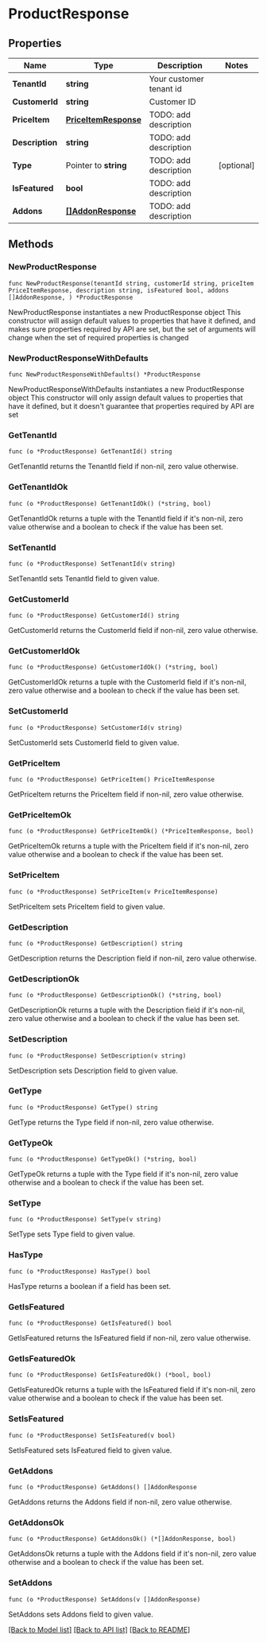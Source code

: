 # ProductResponse

## Properties

Name | Type | Description | Notes
------------ | ------------- | ------------- | -------------
**TenantId** | **string** | Your customer tenant id | 
**CustomerId** | **string** | Customer ID | 
**PriceItem** | [**PriceItemResponse**](PriceItemResponse.md) | TODO: add description | 
**Description** | **string** | TODO: add description | 
**Type** | Pointer to **string** | TODO: add description | [optional] 
**IsFeatured** | **bool** | TODO: add description | 
**Addons** | [**[]AddonResponse**](AddonResponse.md) | TODO: add description | 

## Methods

### NewProductResponse

`func NewProductResponse(tenantId string, customerId string, priceItem PriceItemResponse, description string, isFeatured bool, addons []AddonResponse, ) *ProductResponse`

NewProductResponse instantiates a new ProductResponse object
This constructor will assign default values to properties that have it defined,
and makes sure properties required by API are set, but the set of arguments
will change when the set of required properties is changed

### NewProductResponseWithDefaults

`func NewProductResponseWithDefaults() *ProductResponse`

NewProductResponseWithDefaults instantiates a new ProductResponse object
This constructor will only assign default values to properties that have it defined,
but it doesn't guarantee that properties required by API are set

### GetTenantId

`func (o *ProductResponse) GetTenantId() string`

GetTenantId returns the TenantId field if non-nil, zero value otherwise.

### GetTenantIdOk

`func (o *ProductResponse) GetTenantIdOk() (*string, bool)`

GetTenantIdOk returns a tuple with the TenantId field if it's non-nil, zero value otherwise
and a boolean to check if the value has been set.

### SetTenantId

`func (o *ProductResponse) SetTenantId(v string)`

SetTenantId sets TenantId field to given value.


### GetCustomerId

`func (o *ProductResponse) GetCustomerId() string`

GetCustomerId returns the CustomerId field if non-nil, zero value otherwise.

### GetCustomerIdOk

`func (o *ProductResponse) GetCustomerIdOk() (*string, bool)`

GetCustomerIdOk returns a tuple with the CustomerId field if it's non-nil, zero value otherwise
and a boolean to check if the value has been set.

### SetCustomerId

`func (o *ProductResponse) SetCustomerId(v string)`

SetCustomerId sets CustomerId field to given value.


### GetPriceItem

`func (o *ProductResponse) GetPriceItem() PriceItemResponse`

GetPriceItem returns the PriceItem field if non-nil, zero value otherwise.

### GetPriceItemOk

`func (o *ProductResponse) GetPriceItemOk() (*PriceItemResponse, bool)`

GetPriceItemOk returns a tuple with the PriceItem field if it's non-nil, zero value otherwise
and a boolean to check if the value has been set.

### SetPriceItem

`func (o *ProductResponse) SetPriceItem(v PriceItemResponse)`

SetPriceItem sets PriceItem field to given value.


### GetDescription

`func (o *ProductResponse) GetDescription() string`

GetDescription returns the Description field if non-nil, zero value otherwise.

### GetDescriptionOk

`func (o *ProductResponse) GetDescriptionOk() (*string, bool)`

GetDescriptionOk returns a tuple with the Description field if it's non-nil, zero value otherwise
and a boolean to check if the value has been set.

### SetDescription

`func (o *ProductResponse) SetDescription(v string)`

SetDescription sets Description field to given value.


### GetType

`func (o *ProductResponse) GetType() string`

GetType returns the Type field if non-nil, zero value otherwise.

### GetTypeOk

`func (o *ProductResponse) GetTypeOk() (*string, bool)`

GetTypeOk returns a tuple with the Type field if it's non-nil, zero value otherwise
and a boolean to check if the value has been set.

### SetType

`func (o *ProductResponse) SetType(v string)`

SetType sets Type field to given value.

### HasType

`func (o *ProductResponse) HasType() bool`

HasType returns a boolean if a field has been set.

### GetIsFeatured

`func (o *ProductResponse) GetIsFeatured() bool`

GetIsFeatured returns the IsFeatured field if non-nil, zero value otherwise.

### GetIsFeaturedOk

`func (o *ProductResponse) GetIsFeaturedOk() (*bool, bool)`

GetIsFeaturedOk returns a tuple with the IsFeatured field if it's non-nil, zero value otherwise
and a boolean to check if the value has been set.

### SetIsFeatured

`func (o *ProductResponse) SetIsFeatured(v bool)`

SetIsFeatured sets IsFeatured field to given value.


### GetAddons

`func (o *ProductResponse) GetAddons() []AddonResponse`

GetAddons returns the Addons field if non-nil, zero value otherwise.

### GetAddonsOk

`func (o *ProductResponse) GetAddonsOk() (*[]AddonResponse, bool)`

GetAddonsOk returns a tuple with the Addons field if it's non-nil, zero value otherwise
and a boolean to check if the value has been set.

### SetAddons

`func (o *ProductResponse) SetAddons(v []AddonResponse)`

SetAddons sets Addons field to given value.



[[Back to Model list]](../README.md#documentation-for-models) [[Back to API list]](../README.md#documentation-for-api-endpoints) [[Back to README]](../README.md)



